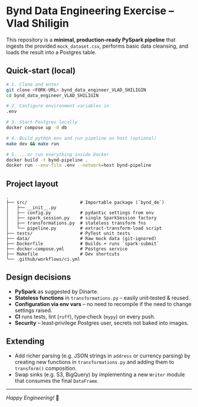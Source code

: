 # Bynd Data Engineering Exercise – Vlad Shiligin

This repository is a **minimal, production‑ready PySpark pipeline** that ingests the provided
`mock_dataset.csv`, performs basic data cleansing, and loads the result into a Postgres table.

## Quick‑start (local)

```bash
# 1. Clone and enter
git clone <FORK-URL> bynd_data_engineer_VLAD_SHILIGIN
cd bynd_data_engineer_VLAD_SHILIGIN

# 2. Configure environment variables in
.env  

# 3. Start Postgres locally
docker compose up -d db

# 4. Build python env and run pipeline on host (optional)
make dev && make run

# 5. ...or run everything inside Docker
docker build -t bynd-pipeline .
docker run --env-file .env --network=host bynd-pipeline
```

## Project layout

```
.
├── src/                    # Importable package (`bynd_de`)
│   ├── __init__.py
│   ├── config.py           # pydantic settings from env
│   ├── spark_session.py    # single SparkSession factory
│   ├── transformations.py  # stateless transform fns
│   └── pipeline.py         # extract‑transform‑load script
├── tests/                  # PyTest unit tests
├── data/                   # Raw mock data (git‑ignored)
├── Dockerfile              # Builds + runs `spark-submit`
├── docker-compose.yml      # Postgres service
├── Makefile                # Dev shortcuts
└── .github/workflows/ci.yml
```

## Design decisions

* **PySpark** as suggested by Dinarte.
* **Stateless functions** in `transformations.py` – easily unit‑tested & reused.
* **Configuration via env vars** – no need to recompile if the need to change settings raised.
* **CI** runs tests, lint (`ruff`), type‑check (`mypy`) on every push.
* **Security** – least‑privilege Postgres user, secrets not baked into images.

## Extending

* Add richer parsing (e.g. JSON strings in `address` or currency parsing) by
  creating new functions in `transformations.py` and adding them to
  `transform()` composition.
* Swap sinks (e.g. S3, BigQuery) by implementing a new `Writer` module that
  consumes the final `DataFrame`.

---

*Happy Engineering!* 🚀
